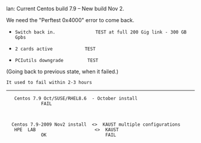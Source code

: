 lan:   Current Centos build 7.9 – New build Nov 2.



We need the "Perftest 0x4000" error to come back.



-     Switch back in.               TEST at full 200 Gig link - 300 GB Gpbs
-     2 cards active            TEST
-     PCIutils downgrade         TEST



(Going back to previous state, when it failed.)



    It used to fail within 2-3 hours



----------------------------------------------------
       Centos 7.9 Oct/SUSE/RHEL8.6  - October install
                 FAIL



      Centos 7.9-2009 Nov2 install  <>  KAUST multiple configurations
       HPE  LAB                      <>  KAUST   
                 OK                      FAIL
